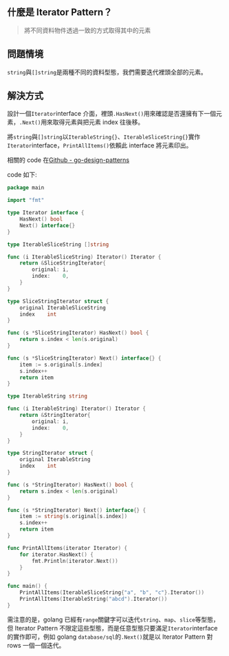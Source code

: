 ## 什麼是 Iterator Pattern？

> 將不同資料物件透過一致的方式取得其中的元素

## 問題情境

`string`與`[]string`是兩種不同的資料型態，我們需要迭代裡頭全部的元素。

## 解決方式

設計一個`Iterator`interface 介面，裡頭`.HasNext()`用來確認是否還擁有下一個元素，`.Next()`用來取得元素與把元素 index 往後移。

將`string`與`[]string`以`IterableString{}`、`IterableSliceString{}`實作`Iterator`interface，`PrintAllItems()`依賴此 interface 將元素印出。

相關的 code 在[Github - go-design-patterns](https://github.com/superj80820/go-design-patterns)

code 如下:

```go
package main

import "fmt"

type Iterator interface {
	HasNext() bool
	Next() interface{}
}

type IterableSliceString []string

func (i IterableSliceString) Iterator() Iterator {
	return &SliceStringIterator{
		original: i,
		index:    0,
	}
}

type SliceStringIterator struct {
	original IterableSliceString
	index    int
}

func (s *SliceStringIterator) HasNext() bool {
	return s.index < len(s.original)
}

func (s *SliceStringIterator) Next() interface{} {
	item := s.original[s.index]
	s.index++
	return item
}

type IterableString string

func (i IterableString) Iterator() Iterator {
	return &StringIterator{
		original: i,
		index:    0,
	}
}

type StringIterator struct {
	original IterableString
	index    int
}

func (s *StringIterator) HasNext() bool {
	return s.index < len(s.original)
}

func (s *StringIterator) Next() interface{} {
	item := string(s.original[s.index])
	s.index++
	return item
}

func PrintAllItems(iterator Iterator) {
	for iterator.HasNext() {
		fmt.Println(iterator.Next())
	}
}

func main() {
	PrintAllItems(IterableSliceString{"a", "b", "c"}.Iterator())
	PrintAllItems(IterableString("abcd").Iterator())
}
```

需注意的是，golang 已經有`range`關鍵字可以迭代`string`、`map`、`slice`等型態，但 Iterator Pattern 不限定這些型態，而是任意型態只要滿足`Iterator`interface 的實作即可，例如 golang `database/sql`的`.Next()`就是以 Iterator Pattern 對 rows 一個一個迭代。
